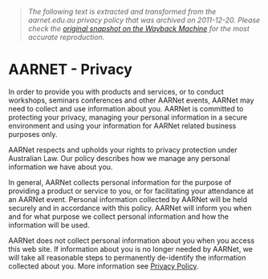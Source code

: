 > *The following text is extracted and transformed from the aarnet.edu.au privacy policy that was archived on 2011-12-20. Please check the [original snapshot on the Wayback Machine](https://web.archive.org/web/20111220021513id_/http%3A//www.aarnet.edu.au/privacy.aspx) for the most accurate reproduction.*

# AARNET - Privacy

In order to provide you with products and services, or to conduct workshops, seminars conferences and other AARNet events, AARNet may need to collect and use information about you. AARNet is committed to protecting your privacy, managing your personal information in a secure environment and using your information for AARNet related business purposes only. 

AARNet respects and upholds your rights to privacy protection under Australian Law. Our policy describes how we manage any personal information we have about you.

In general, AARNet collects personal information for the purpose of providing a product or service to you, or for facilitating your attendance at an AARNet event. Personal information collected by AARNet will be held securely and in accordance with this policy. AARNet will inform you when and for what purpose we collect personal information and how the information will be used. 

AARNet does not collect personal information about you when you access this web site. If information about you is no longer needed by AARNet, we will take all reasonable steps to permanently de-identify the information collected about you. More information see [Privacy Policy](https://web.archive.org/library/Privacy_policy.pdf).
